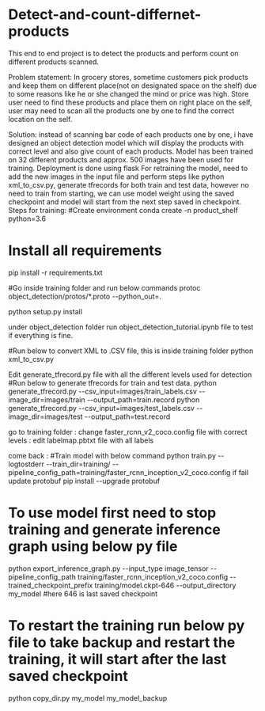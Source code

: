 # Detect-and-count-differnet-products

This end to end project is to detect the products and perform count on different products scanned.

Problem statement: In grocery stores, sometime customers pick products and keep them on different place(not on designated space on the shelf) due to some reasons like he or she changed the mind or price was high. Store user need to find these products and place them on right place on the self, user may need to scan all the products one by one to find the correct location on the self.

Solution: instead of scanning bar code of each products one by one, i have designed an object detection model which will display the products with correct level and also give count of each products.
Model has been trained on 32 different products and approx. 500 images have been used for training.
Deployment is done using flask
For retraining the model, need to add the new images in the input file and perform steps like python xml_to_csv.py, generate tfrecords for both train and test data, however no need to train from starting, we can use model weight using the saved checkpoint and model will start from the next step saved in checkpoint.
Steps for training:
#Create environment 
conda create -n product_shelf python=3.6   
# Install all requirements 
pip install -r requirements.txt 

#Go inside training folder and run below commands
protoc object_detection/protos/*.proto --python_out=.

python setup.py install

under object_detection folder run object_detection_tutorial.ipynb file to test if everything is fine.

#Run below to convert XML to .CSV file, this is inside training folder
python xml_to_csv.py

Edit generate_tfrecord.py file with all the different levels used for detection
#Run below to generate tfrecords for train and test data.
python generate_tfrecord.py --csv_input=images/train_labels.csv --image_dir=images/train --output_path=train.record
python generate_tfrecord.py --csv_input=images/test_labels.csv --image_dir=images/test --output_path=test.record

go to training folder
 : change faster_rcnn_v2_coco.config file with correct levels
 : edit labelmap.pbtxt file with all labels

come back :
#Train model with below command
python train.py --logtostderr --train_dir=training/ --pipeline_config_path=training/faster_rcnn_inception_v2_coco.config
 if fail update protobuf  pip install --upgrade protobuf
# To use model first need to stop training and generate inference graph using below py file
python export_inference_graph.py --input_type image_tensor --pipeline_config_path training/faster_rcnn_inception_v2_coco.config --trained_checkpoint_prefix training/model.ckpt-646 --output_directory my_model
#here 646 is last saved checkpoint
# To restart the training run below py file to take backup and restart the training, it will start after the last saved checkpoint 
python copy_dir.py my_model my_model_backup



